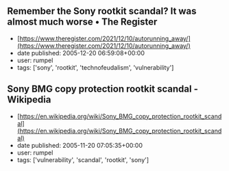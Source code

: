 ## Remember the Sony rootkit scandal? It was almost much worse • The Register
 - [https://www.theregister.com/2021/12/10/autorunning_away/](https://www.theregister.com/2021/12/10/autorunning_away/)
 - date published: 2005-12-20 06:59:08+00:00
 - user: rumpel
 - tags: ['sony', 'rootkit', 'technofeudalism', 'vulnerability']

## Sony BMG copy protection rootkit scandal - Wikipedia
 - [https://en.wikipedia.org/wiki/Sony_BMG_copy_protection_rootkit_scandal](https://en.wikipedia.org/wiki/Sony_BMG_copy_protection_rootkit_scandal)
 - date published: 2005-11-20 07:05:35+00:00
 - user: rumpel
 - tags: ['vulnerability', 'scandal', 'rootkit', 'sony']

